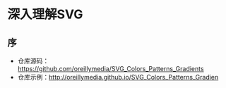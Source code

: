 # 深入理解SVG

## 序

- 仓库源码：https://github.com/oreillymedia/SVG_Colors_Patterns_Gradients
- 仓库示例：http://oreillymedia.github.io/SVG_Colors_Patterns_Gradien